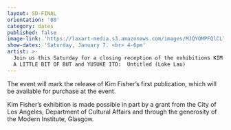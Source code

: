 ```yaml
---
layout: SD-FINAL
orientation: '80'
category: dates
published: false
image-link: 'https://laxart-media.s3.amazonaws.com/images/MJQYOMPFQlCLT_ctfjMGVg.JPG'
show-dates: 'Saturday, January 7. <br> 4-6pm'
artist: >-
  Join us this Saturday for a closing reception of the exhibitions KIM FISHER: 
  A LITTLE BIT OF BUT and YUSUKE ITO:  Untitled (Loke Lau)
---
```

The event will mark the release of Kim Fisher’s first publication, which will be available for purchase at the event. 

Kim Fisher’s exhibition is made possible in part by a grant from the City of Los Angeles, Department of Cultural Affairs and through the generosity of the Modern Institute, Glasgow.